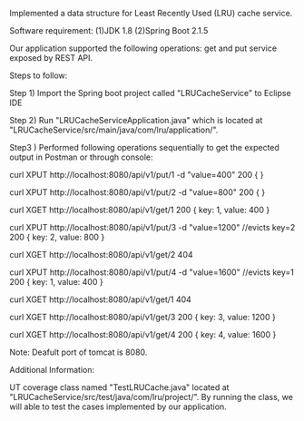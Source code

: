 Implemented a data structure for Least Recently Used (LRU) cache service. 

Software requirement:
(1)JDK 1.8
(2)Spring Boot 2.1.5

Our application supported the following operations: get and put service exposed by REST API.

Steps to follow:

Step 1) Import the Spring boot project called "LRUCacheService" to Eclipse IDE

Step 2) Run "LRUCacheServiceApplication.java" which is located at "LRUCacheService/src/main/java/com/lru/application/".

Step3 ) Performed following operations sequentially to get the expected output in Postman or through console:

curl XPUT http://localhost:8080/api/v1/put/1 -d "value=400"
200
{
}

curl XPUT http://localhost:8080/api/v1/put/2 -d "value=800"
200
{
}

curl XGET http://localhost:8080/api/v1/get/1
200
{
  key: 1,
  value: 400
}

curl XPUT http://localhost:8080/api/v1/put/3 -d "value=1200"  //evicts key=2
200
{
  key: 2,
  value: 800
}

curl XGET http://localhost:8080/api/v1/get/2
404

curl XPUT http://localhost:8080/api/v1/put/4 -d "value=1600"  //evicts key=1
200
{
  key: 1,
  value: 400
}

curl XGET http://localhost:8080/api/v1/get/1
404

curl XGET http://localhost:8080/api/v1/get/3
200
{
  key: 3,
  value: 1200
}

curl XGET http://localhost:8080/api/v1/get/4
200
{
  key: 4,
  value: 1600
}

Note: Deafult port of tomcat is 8080.

Additional Information:

UT coverage class named "TestLRUCache.java" located at "LRUCacheService/src/test/java/com/lru/project/". By running the class, we will able to test the cases implemented by our application.
